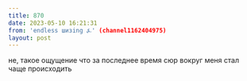 ```yaml
---
title: 870
date: 2023-05-10 16:21:31
from: 'endless шизing ⍼' (channel1162404975)
layout: post
---
```


не, такое ощущение что за последнее время сюр вокруг меня стал чаще происходить
